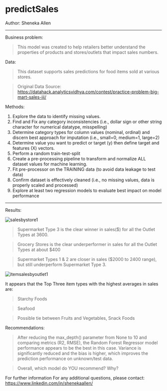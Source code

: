 # predict**Sales**

Author: Sheneka Allen


---


Business problem:
>This model was created to help retailers better understand the properties of products and stores/outlets that impact sales numbers.

Data:
>This dataset supports sales predictions for food items sold at various stores.

>Original Data Source: https://datahack.analyticsvidhya.com/contest/practice-problem-big-mart-sales-iii/

Methods:


1.   Explore the data to identify missing values.
2.   Find and Fix any category inconsistencies (i.e., dollar sign or other string character for numerical datatype, misspelling)
3.   Determine category types for column values (nominal, ordinal) and discern best approach for imputation (i.e., small=0, medium=1, large=2)
4.   Determine value you want to predict or target (y) then define target and features (X) vectors.
5.   Perform a random train-test-split
6.   Create a pre-processing pipeline to transform and normalize ALL dataset values for machine learning.
7.   Fit pre-processor on the TRAINING data (to avoid data leakage to test data)
8.   Confirm dataset is effectively cleaned (i.e., no missing values, data is properly scaled and processed)
9.   Explore at least two regression models to evaluate best impact on model performance

---




Results: 

![salesbystore1](https://user-images.githubusercontent.com/100389581/166484069-0e10e156-b46e-44b6-816f-d83c2c2f9af4.png)

>Supermarket Type 3 is the clear winner in sales($) for all the Outlet Types at 3600.

>Grocery Stores is the clear underperformer in sales for all the Outlet Types at about $400

>Supermarket Types 1 & 2 are closer in sales ($2000 to 2400 range), but still underperform Supermarket Type 3.


![itemsalesbyoutlet1](https://user-images.githubusercontent.com/100389581/166484108-b75bc68f-1aba-4725-a454-92c0ae30965c.png)

It appears that the Top Three item types with the highest averages in sales are:

>Starchy Foods

>Seafood

>Possible tie between Fruits and Vegetables, Snack Foods


Recommendations:
>After reducing the max_depth() parameter from None to 10 and comparing metrics (R2, RMSE), the Random Forest Regressor model performance appears to be the best in this case. Variance is significantly reduced and the bias is higher, which improves the prediction performance on unknown/test data.

>Overall, which model do YOU recommend?  Why?

For further information
For any additional questions, please contact: https://www.linkedin.com/in/shenekaallen/
